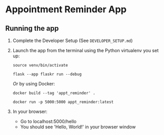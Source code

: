 # Appointment Reminder App

## Running the app
1. Complete the Developer Setup (See `DEVELOPER_SETUP.md`)
2. Launch the app from the terminal using the Python virtualenv you set up:

       source venv/bin/activate
       
       flask --app flaskr run --debug

   *Or* by using Docker:

       docker build --tag 'appt_reminder' .

       docker run -p 5000:5000 appt_reminder:latest

3. In your browser:
    - Go to localhost:5000/hello
    - You should see 'Hello, World!' in your browser window